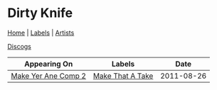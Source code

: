 # Dirty Knife

[Home](../index.md) | [Labels](../labels.md) | [Artists](../artists.md)

[Discogs](https://www.discogs.com/artist/6430865-Dirty-Knife)

| Appearing On | Labels | Date |
|---|---|---|
[Make Yer Ane Comp 2](../releases/various-make-yer-ane-comp-2.md) | [Make That A Take](../labels/make-that-a-take.md) | 2011-08-26 |